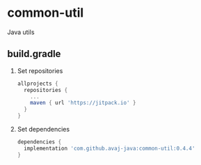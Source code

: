 # common-util
Java utils



## build.gradle 
1. Set repositories
    ```gradle
    allprojects {
      repositories {
        ...
        maven { url 'https://jitpack.io' }
      }
    }
    ```
2. Set dependencies
    ```gradle
    dependencies {
      implementation 'com.github.avaj-java:common-util:0.4.4'
    }
    ```
